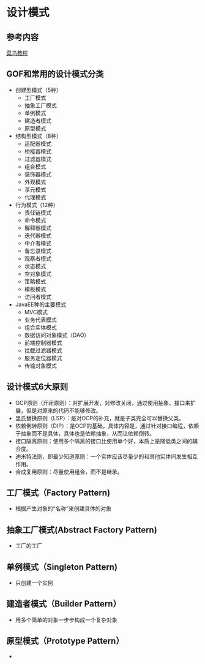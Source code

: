 # 设计模式
## 参考内容
[菜鸟教程](https://www.runoob.com/design-pattern/design-pattern-tutorial.html)

## GOF和常用的设计模式分类
* 创建型模式（5种）
    + 工厂模式
    + 抽象工厂模式
    + 单例模式
    + 建造者模式
    + 原型模式
* 结构型模式（8种）
    + 适配器模式
    + 桥接器模式
    + 过滤器模式
    + 组合模式
    + 装饰器模式
    + 外观模式
    + 享元模式
    + 代理模式
* 行为模式（12种）
    + 责任链模式
    + 命令模式
    + 解释器模式
    + 迭代器模式
    + 中介者模式
    + 备忘录模式
    + 观察者模式
    + 状态模式
    + 空对象模式
    + 策略模式
    + 模板模式
    + 访问者模式
* JavaEE种的主要模式
    + MVC模式
    + 业务代表模式
    + 组合实体模式
    + 数据访问对象模式（DAO）
    + 前端控制器模式
    + 拦截过滤器模式
    + 服务定位器模式
    + 传输对象模式

## 设计模式6大原则
* OCP原则（开闭原则）：对扩展开发，对修改关闭，通过使用抽象、接口来扩展，但是对原来的代码不能够修改。
* 里氏替换原则（LSP）：是对OCP的补充，就是子类完全可以替换父类。
* 依赖倒转原则（DIP）：是OCP的基础，具体内容是，通过针对接口编程，依赖于抽象而不是具体，具体也是依赖抽象，从而让依赖倒转。
* 接口隔离原则：使用多个隔离的接口比使用单个好，本质上是降低类之间的耦合度。
* 迪米特法则，即最少知道原则：一个实体应该尽量少的和其他实体间发生相互作用。
* 合成复用原则：尽量使用组合，而不是继承。

## 工厂模式（Factory Pattern)
* 根据产生对象的“名称”来创建具体的对象

## 抽象工厂模式(Abstract Factory Pattern)
* 工厂的工厂

## 单例模式（Singleton Pattern)
* 只创建一个实例

## 建造者模式（Builder Pattern）
* 用多个简单的对象一步步构成一个复杂对象

## 原型模式（Prototype Pattern）
* 